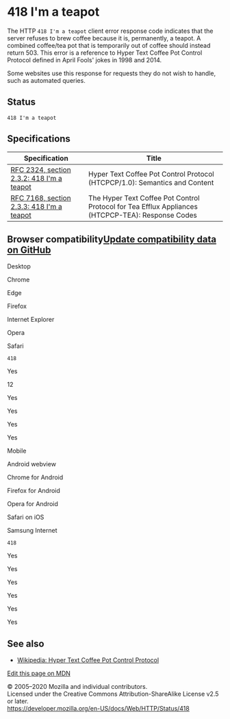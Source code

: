 418 I'm a teapot
================

The HTTP `418 I'm a teapot` client error response code indicates that the server refuses to brew coffee because it is, permanently, a teapot. A combined coffee/tea pot that is temporarily out of coffee should instead return 503. This error is a reference to Hyper Text Coffee Pot Control Protocol defined in April Fools' jokes in 1998 and 2014.

Some websites use this response for requests they do not wish to handle, such as automated queries.

Status
------

    418 I'm a teapot

Specifications
--------------

<table><thead><tr class="header"><th>Specification</th><th>Title</th></tr></thead><tbody><tr class="odd"><td><a href="https://tools.ietf.org/html/rfc2324#section-2.3.2">RFC 2324, section 2.3.2: 418 I'm a teapot</a></td><td>Hyper Text Coffee Pot Control Protocol (HTCPCP/1.0): Semantics and Content</td></tr><tr class="even"><td><a href="https://tools.ietf.org/html/rfc7168#section-2.3.3">RFC 7168, section 2.3.3: 418 I'm a teapot</a></td><td>The Hyper Text Coffee Pot Control Protocol for Tea Efflux Appliances (HTCPCP-TEA): Response Codes</td></tr></tbody></table>

Browser compatibility<a href="https://github.com/mdn/browser-compat-data" class="bc-github-link">Update compatibility data on GitHub</a>
----------------------------------------------------------------------------------------------------------------------------------------

Desktop

<span class="bc-head-txt-label bc-head-icon-chrome">Chrome</span>

<span class="bc-head-txt-label bc-head-icon-edge">Edge</span>

<span class="bc-head-txt-label bc-head-icon-firefox">Firefox</span>

<span class="bc-head-txt-label bc-head-icon-ie">Internet Explorer</span>

<span class="bc-head-txt-label bc-head-icon-opera">Opera</span>

<span class="bc-head-txt-label bc-head-icon-safari">Safari</span>

`418`

Yes

12

Yes

Yes

Yes

Yes

Mobile

<span class="bc-head-txt-label bc-head-icon-webview_android">Android webview</span>

<span class="bc-head-txt-label bc-head-icon-chrome_android">Chrome for Android</span>

<span class="bc-head-txt-label bc-head-icon-firefox_android">Firefox for Android</span>

<span class="bc-head-txt-label bc-head-icon-opera_android">Opera for Android</span>

<span class="bc-head-txt-label bc-head-icon-safari_ios">Safari on iOS</span>

<span class="bc-head-txt-label bc-head-icon-samsunginternet_android">Samsung Internet</span>

`418`

Yes

Yes

Yes

Yes

Yes

Yes

See also
--------

-   [Wikipedia: Hyper Text Coffee Pot Control Protocol](https://en.wikipedia.org/wiki/Hyper%20Text%20Coffee%20Pot%20Control%20Protocol)

<a href="https://developer.mozilla.org/en-US/docs/Web/HTTP/Status/418$edit" class="_attribution-link">Edit this page on MDN</a>

© 2005–2020 Mozilla and individual contributors.  
Licensed under the Creative Commons Attribution-ShareAlike License v2.5 or later.  
<a href="https://developer.mozilla.org/en-US/docs/Web/HTTP/Status/418" class="_attribution-link">https://developer.mozilla.org/en-US/docs/Web/HTTP/Status/418</a>
